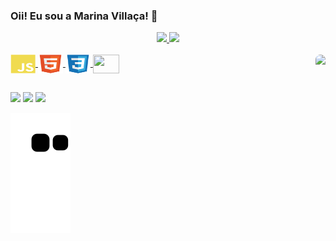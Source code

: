 ### Oii! Eu sou a Marina Villaça! 👋

<div align="center">
  <a href="https://github.com/marinavillaca">
  <img height="200"  src="https://github-readme-stats.vercel.app/api?username=marinavillaca&show_icons=true&theme=radical&include_all_commits=true&count_private=true"/>
  <img height="168" src="https://github-readme-stats.vercel.app/api/top-langs/?username=marinavillaca&layout=compact&langs_count=7&theme=radical"/>
</div>
<div style="display: inline_block"><br>
  <img align="center"  height="30" width="40" src="https://raw.githubusercontent.com/devicons/devicon/master/icons/javascript/javascript-plain.svg">
  <img align="center"  height="30" width="40" src="https://raw.githubusercontent.com/devicons/devicon/master/icons/html5/html5-original.svg">
  <img align="center"  height="30" width="40" src="https://raw.githubusercontent.com/devicons/devicon/master/icons/css3/css3-original.svg">
  <img align="center"  height="30" width="42" src="https://cdn.jsdelivr.net/gh/devicons/devicon/icons/java/java-original.svg">
  <img align="right"  height="150" style="border-radius:50px;" src="https://i.ibb.co/fdYVqXW/download20220300151842.png">
</div>
 
  
  ##
 
<div> 
  <a href="https://www.instagram.com/marina.villaca/" target="_blank"><img src="https://img.shields.io/badge/-Instagram-%23E4405F?style=for-the-badge&logo=instagram&logoColor=white" target="_blank"></a>
  <a href = "mailto:marinalvillaca@protonmail.com"><img src="https://img.shields.io/badge/ProtonMail-8B89CC?style=for-the-badge&logo=protonmail&logoColor=white" target="_blank"></a>
  <a href="https://www.linkedin.com/in/marinavillaca/" target="_blank"><img src="https://img.shields.io/badge/-LinkedIn-%230077B5?style=for-the-badge&logo=linkedin&logoColor=white" target="_blank"></a> 
 
  ![Snake animation](https://github.com/marinavillaca/marinavillaca/blob/output/github-contribution-grid-snake.svg)
 
</div>
